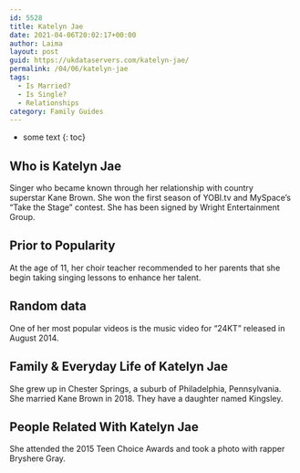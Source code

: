 ```yaml
---
id: 5528
title: Katelyn Jae
date: 2021-04-06T20:02:17+00:00
author: Laima
layout: post
guid: https://ukdataservers.com/katelyn-jae/
permalink: /04/06/katelyn-jae
tags:
  - Is Married?
  - Is Single?
  - Relationships
category: Family Guides
---
```


* some text
{: toc}


## Who is Katelyn Jae
                  
                  
                  
Singer who became known through her relationship with country superstar Kane Brown. She won the first season of YOBI.tv and MySpace&#8217;s &#8220;Take the Stage&#8221; contest. She has been signed by Wright Entertainment Group. 
                  
              
            
              
            
                
                
                
## Prior to Popularity
                  
                  
                  
At the age of 11, her choir teacher recommended to her parents that she begin taking singing lessons to enhance her talent. 
                  
              
            
              
            
                
                
                
## Random data
                  
                  
                  
One of her most popular videos is the music video for &#8220;24KT&#8221; released in August 2014. 
                  
              
            
              
            
                
                
                
## Family & Everyday Life of Katelyn Jae
                  
                  
                  
She grew up in Chester Springs, a suburb of Philadelphia, Pennsylvania. She married Kane Brown in 2018. They have a daughter named Kingsley.
                  
              
            
              
            
                
                
                
## People Related With Katelyn Jae
                  
                  
                  
She attended the 2015 Teen Choice Awards and took a photo with rapper Bryshere Gray. 
                  
              
            
              
            
                
              
            
              
              
            
            
              
            
          
          
          